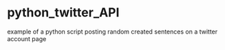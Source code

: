 # python_twitter_API
example of a python script posting random created sentences on a twitter account page
